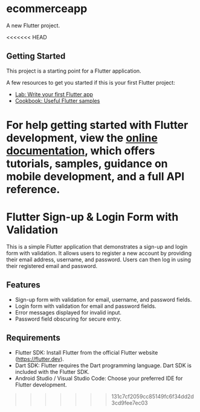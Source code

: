 # ecommerceapp

A new Flutter project.

<<<<<<< HEAD
## Getting Started

This project is a starting point for a Flutter application.

A few resources to get you started if this is your first Flutter project:

- [Lab: Write your first Flutter app](https://docs.flutter.dev/get-started/codelab)
- [Cookbook: Useful Flutter samples](https://docs.flutter.dev/cookbook)

For help getting started with Flutter development, view the
[online documentation](https://docs.flutter.dev/), which offers tutorials,
samples, guidance on mobile development, and a full API reference.
=======
# Flutter Sign-up & Login Form with Validation

This is a simple Flutter application that demonstrates a sign-up and login form with validation. It allows users to register a new account by providing their email address, username, and password. Users can then log in using their registered email and password.

## Features

- Sign-up form with validation for email, username, and password fields.
- Login form with validation for email and password fields.
- Error messages displayed for invalid input.
- Password field obscuring for secure entry.

## Requirements

- Flutter SDK: Install Flutter from the official Flutter website (https://flutter.dev).
- Dart SDK: Flutter requires the Dart programming language. Dart SDK is included with the Flutter SDK.
- Android Studio / Visual Studio Code: Choose your preferred IDE for Flutter development.
>>>>>>> 131c7cf2059cc85149fc6f34dd2d3cd9fee7ec03
